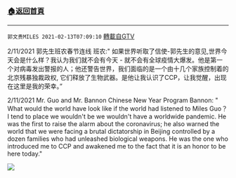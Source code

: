 ﻿###  [:house:返回首頁](https://github.com/ourhimalayas/txt)
---

`郭文贵MILES 2021-02-13T07:09:10` [轉載自GTV](https://gtv.org/web/#/UserInfo/5e596957357cc612d35a8044)

2/11/2021 郭先生班农春节连线
班农:" 如果世界听取了信使-郭先生的意见,世界今天会是什么样？我认为我们就不会有今天 - 就不会有全球疫情大爆发。他是第一个对病毒发出警报的人；他还警告世界，我们面临的是一个由十几个家族控制着的北京残暴独裁政权,  它们释放了生物武器。是他让我认识了CCP，让我觉醒，出现在这里是我的荣幸。”

2/11/2021  Mr. Guo and Mr. Bannon Chinese New Year Program 
Bannon: " What would the world have look like if the world had listened to Miles Guo？ I tend to place we wouldn't be we wouldn't have a worldwide pandemic. He was the first to raise the alarm about the coronavirus; he also warned the world that we were facing a brutal dictatorship in Beijing controlled by a dozen families who had unleashed biological weapons. He was the one who introduced me to CCP and awakened me to the fact that it is an honor to be here today."

[![](https://filegroup.gtv.org/cdn-cgi/image/width=600/https://filegroup.gtv.org/group6/web/20210213/07/09/0/2987bd76adfba3a896faa297bfc53f58.jpg)](https://filegroup.gtv.org/group6/web/20210213/07/09/0/358c7cedb369da4d03bc02213e249e8d.mp4)